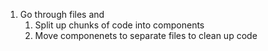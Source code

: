 1. Go through files and 
    1. Split up chunks of code into components
    2. Move componenets to separate files to clean up code